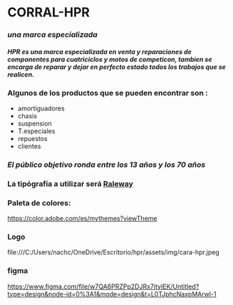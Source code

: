 # **CORRAL-HPR**
### *una marca especializada*
#### ***HPR es una marca especializada en venta y reparaciones de componentes para cuatriciclos y motos de competicon, tambien se encarga de reparar y dejar en perfecto estado todos los trabajos que se realicen.***

### Algunos de los productos que se pueden encontrar son :
- amortiguadores
- chasis
- suspension
- T.especiales
- repuestos
- clientes

### *El público objetivo ronda entre los 13 años y los 70 años*

### La tipógrafía a utilizar será [Raleway](https://fonts.google.com/specimen/Raleway)

### Paleta de colores:
 https://color.adobe.com/es/mythemes?viewTheme


### Logo
 file:///C:/Users/nachc/OneDrive/Escritorio/hpr/assets/img/cara-hpr.jpeg



 ### figma
 https://www.figma.com/file/w7QA6PRZPp2DJRx7jtyIEK/Untitled?type=design&node-id=0%3A1&mode=design&t=L0TJphcNaxpMArwl-1
 
